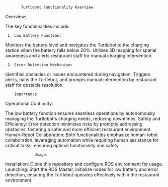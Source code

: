            Turtlebot Functionality Overview

 Overview:

The key functionalities include:

     1. Low Battery Function:
Monitors the battery level and navigates the Turtlebot to the charging station when the battery falls below 20%.
Utilizes 3D mapping for spatial awareness and alerts restaurant staff for manual charging intervention.

     2. Error Detection Mechanism:
Identifies obstacles or issues encountered during navigation.
Triggers alerts, halts the Turtlebot, and prompts manual intervention by restaurant staff for obstacle resolution.

        Importance:

Operational Continuity:

The low battery function ensures seamless operations by autonomously managing the Turtlebot's charging needs, reducing downtimes.
Safety and Efficiency: Error detection minimizes risks by promptly addressing obstacles, fostering a safer and more efficient restaurant environment.
Human-Robot Collaboration: Both functionalities emphasize human-robot collaboration, leveraging automation while requiring human assistance for critical tasks, ensuring optimal functionality and safety.

                 Usage:

Installation: Clone this repository and configure ROS environment for usage.
Launching: Start the ROS Master, initialize nodes for low battery and error detection, ensuring the Turtlebot operates effectively within the restaurant environment.
